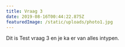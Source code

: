 ```yaml
---
title: Vraag 3
date: 2019-08-16T00:44:22.875Z
featuredImage: /static/uploads/photo1.jpg
---
```

Dit is Test vraag 3 en je ka er van alles intypen.
